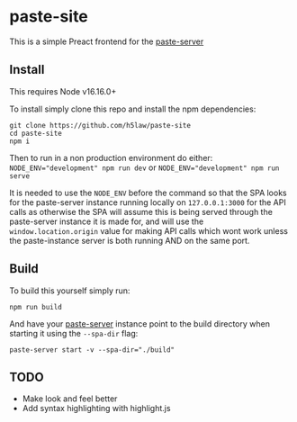 # paste-site

This is a simple Preact frontend for the [paste-server](https://github.com/h5law/paste-server)

## Install

This requires Node v16.16.0+

To install simply clone this repo and install the npm dependencies:
```
git clone https://github.com/h5law/paste-site
cd paste-site
npm i
```

Then to run in a non production environment do either:
`NODE_ENV="development" npm run dev` or `NODE_ENV="development" npm run serve`

It is needed to use the `NODE_ENV` before the command so that the SPA looks for
the paste-server instance running locally on `127.0.0.1:3000` for the API calls
as otherwise the SPA will assume this is being served through the paste-server
instance it is made for, and will use the `window.location.origin` value for
making API calls which wont work unless the paste-instance server is both
running AND on the same port.

## Build

To build this yourself simply run:
```
npm run build
```

And have your [paste-server](https://github.com/h5law/paste-server) instance
point to the build directory when starting it using the `--spa-dir` flag:
```
paste-server start -v --spa-dir="./build"
```

## TODO

- Make look and feel better
- Add syntax highlighting with highlight.js

